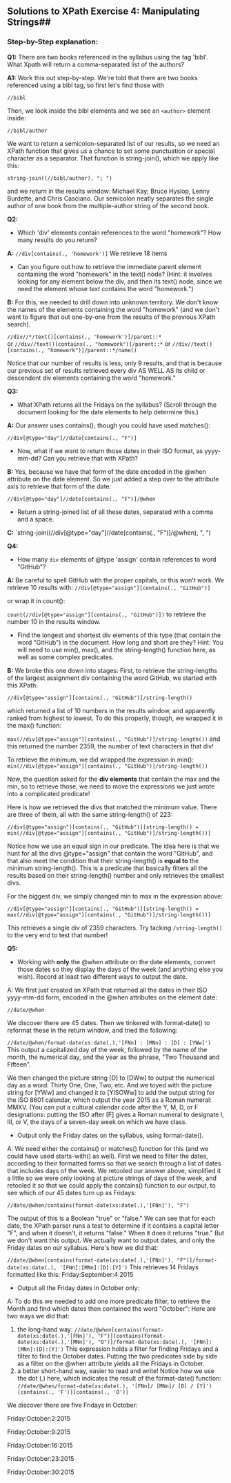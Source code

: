 ## Solutions to XPath Exercise 4: Manipulating Strings##
### Step-by-Step explanation: ###

**Q1:** There are two books referenced in the syllabus using the tag 'bibl'. What Xpath will
                return a comma-separated list of the authors?
                
 **A1:** Work this out step-by-step. We're told that there are two books referenced using a bibl tag, 
 so first let's find those with 

`//bibl`

Then, we look inside the bibl elements and we see an `<author>` element inside:
 
`//bibl/author`

We want to return a semicolon-separated list of our results, so we need an XPath function that gives us a chance to set some punctuation or 
special character as a separator. That function is string-join(), which we apply like this:

`string-join((//bibl/author), "; ")`

and we return in the results window: Michael Kay; Bruce Hyslop, Lenny Burdette, and Chris Casciano. Our semicolon neatly separates the single author of one book from the multiple-author string of the second book.

**Q2:** 
* Which 'div' elements contain references to the word "homework"? How many results do you return?

**A:** `//div[contains(., 'homework')]` We retrieve 18 items
* Can you figure out how to retrieve the immediate parent element containing the word "homework" in the text() node? (Hint: it involves looking for any element below the div, and then its text() node, since we need the element whose *text* contains the word "homework.")

**B:** For this, we needed to drill down into unknown territory. We don't know the names of the elements containing the word "homework" (and we don't want to figure that out one-by-one from the results of the previous XPath search).  

`//div//*/text()[contains(., 'homework')]/parent::*`  
or `//div//text()[contains(., "homework")]/parent::*`
or `//div//text()[contains(., "homework")]/parent::*/name()`

Notice that our number of results is less, only 9 results, and that is because our previous set of results retrieved every div AS WELL AS its child or descendent div elements containing the word "homework."

**Q3:**
* What XPath returns all the Fridays on the syllabus? (Scroll through the document looking for the date elements to help determine this.)

**A:** Our answer uses contains(), though you could have used matches():

` //div[@type="day"]//date[contains(., "F")] `

* Now, what if we want to return those dates in their ISO format, as yyyy-mm-dd? Can you retrieve that with XPath? 

**B:** Yes, because we have that form of the date encoded in the @when attribute on the date element. So we just added a step over to the attribute axis to retrieve that form of the date:

`//div[@type="day"]//date[contains(., "F")]/@when `
 
* Return a string-joined list of all these dates, separated with a comma and a space.

**C:**
`string-join((//div[@type="day"]//date[contains(., "F")]/@when), ", ")

**Q4:** 
* How many <code>div</code> elements of @type 'assign' contain references to word "GitHub"?

**A:** Be careful to spell GitHub with the proper capitals, or this won't work. We retrieve 10 results with:
`//div[@type="assign"][contains(., "GitHub")]`

or wrap it in count(): 

`count(//div[@type="assign"][contains(., "GitHub")])` to retrieve the number 10 in the results window.

* Find the longest and shortest div elements of this type (that contain the word "GitHub") in the document. How long and short are they? Hint: You will need to use min(), max(), and the string-length() function here, as well as some complex predicates.
                
**B:** We broke this one down into stages: First, to retrieve the string-lengths of the largest assignment div containing the word GitHub, we started with this XPath:

`//div[@type="assign"][contains(., "GitHub")]/string-length()` 

which returned a list of 10 numbers in the results window, and apparently ranked from highest to lowest. To do this properly, though, we wrapped it in the max() function: 

`max(//div[@type="assign"][contains(., "GitHub")]/string-length())`
and this returned the number 2359, the number of text characters in that div!

To retrieve the minimum, we did wrapped the expression in min():
`min(//div[@type="assign"][contains(., "GitHub")]/string-length())`

Now, the question asked for the **div elements** that contain the max and the min, so to retrieve those, we need to move the expressions we just wrote into a complicated predicate!

Here is how we retrieved the divs that matched the minimum value. There are three of them, all with the same string-length() of 223:

`//div[@type="assign"][contains(., "GitHub")][string-length() = min(//div[@type="assign"][contains(., "GitHub")]/string-length())] `

Notice how we use an equal sign in our predicate. The idea here is that we hunt for all the divs @type="assign" that contain the word "GitHub", and that also meet the condition that their string-length() is **equal to** the minimum string-length(). This is a predicate that basically filters all the results based on their string-length() number and only retrieves the smallest divs.

For the biggest div, we simply changed min to max in the expression above:

`//div[@type="assign"][contains(., "GitHub")][string-length() = max(//div[@type="assign"][contains(., "GitHub")]/string-length())] `

This retrieves a single div of 2359 characters. Try tacking `/string-length()` to the very end to test that number!

**Q5:**
* Working with **only** the @when attribute on the date elements, convert those dates so they display the days of the week (and anything else you wish). 
Record at least two different ways to output the date.

A: We first just created an XPath that returned all the dates in their ISO yyyy-mm-dd form, encoded in the @when attributes on the element date:

`//date/@when` 

We discover there are 45 dates. Then we tinkered with format-date() to reformat these in the return window, and tried the following:

`//date/@when/format-date(xs:date(.),'[FNn] : [MNn] : [D] : [YWw]')`
This output a capitalized day of the week, followed by the name of the month, the numerical day, and the year as the phrase, "Two Thousand and Fifteen".

We then changed the picture string [D] to [DWw] to output the numerical day as a word: Thirty One, One, Two, etc.
And we toyed with the picture string for [YWw] and changed it to [YISOWw] to add the output string for the ISO 8601 calendar, which output the year 2015 as a Roman numeral:
MMXV. (You can put a cultural calendar code after the Y, M, D, or F designations: putting the ISO after [F] gives a Roman numeral to designate I, III, or V, the days of a seven-day week on which we have class.

* Output only the Friday dates on the syllabus, using format-date().

A: We need either the contains() or matches() function for this (and we could have used starts-with() as well). First we need to filter the dates, according to their formatted forms so that we search through a list of dates that includes days of the week.
We retooled our answer above, simplified it a little so we were only looking at picture strings of days of the week, and retooled it so that we could apply the contains() function to our output, to see which of our 45 dates turn up as Fridays:

`//date/@when/contains(format-date(xs:date(.),'[FNn]'), "F")`

The output of this is a Boolean "true" or "false." We can see that for each date, the XPath parser runs a test to determine if it contains a capital letter "F", and when it doesn't, it returns "false." When it does it returns "true." 
But we don't want this output. We actually want to output dates, and only the Friday dates on our syllabus. Here's how we did that:

`//date/@when[contains(format-date(xs:date(.),'[FNn]'), "F")]/format-date(xs:date(.), '[FNn]:[MNn]:[D]:[Y]')`
This retrieves 14 Fridays formatted like this:
Friday:September:4:2015

* Output all the Friday dates in October only:

A: To do this we needed to add one more predicate filter, to retrieve the Month and find which dates then contained the word "October":
Here are two ways we did that:
1) the long-hand way: 
`//date/@when[contains(format-date(xs:date(.),'[FNn]'), "F")][contains(format-date(xs:date(.),'[MNn]'), "O")]/format-date(xs:date(.), '[FNn]:[MNn]:[D]:[Y]')`
This expression holds a filter for finding Fridays and a filter to find the October dates. Putting the two predicates side by side as a filter on the @when attribute yields all the Fridays in October.
2) a better short-hand way, easier to read and write! Notice how we use the dot (.) here, which indicates the result of the format-date() function:
`//date/@when/format-date(xs:date(.), '[FNn]/ [MNn]/ [D] / [Y]')[contains(., 'F')][contains(., 'O')]`

We discover there are five Fridays in October: 

Friday:October:2:2015

Friday:October:9:2015

Friday:October:16:2015

Friday:October:23:2015

Friday:October:30:2015



